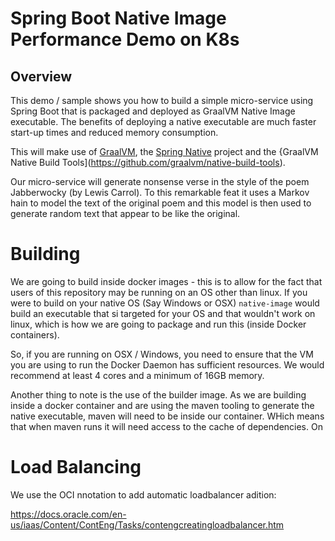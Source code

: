 # Spring Boot Native Image Performance Demo on K8s

## Overview

This demo / sample shows you how to build a simple micro-service using Spring Boot that is packaged and deployed as 
GraalVM Native Image executable. The benefits of deploying a native executable are much faster start-up times and reduced
memory consumption.

This will make use of [GraalVM](https://www.graalvm.org), the [Spring Native](https://docs.spring.io/spring-native/docs/current/reference/htmlsingle/)
project and the {GraalVM Native Build Tools](https://github.com/graalvm/native-build-tools).

Our micro-service will generate nonsense verse in the style of the poem Jabberwocky (by Lewis Carrol). To this remarkable
feat it uses a Markov hain to model the text of the original poem and this model is then used to generate random text 
that appear to be like the original.

# Building

We are going to build inside docker images - this is to allow for the fact that users of this repository
may be running on an OS other than linux. If you were to build on your native OS (Say Windows or OSX)
`native-image` would build an executable that si targeted for your OS and that wouldn't work on linux, which is how we 
are going to package and run this (inside Docker containers).

So, if you are running on OSX / Windows, you need to ensure that the VM you are using to run the Docker Daemon has sufficient
resources. We would recommend at least 4 cores and a minimum of 16GB memory.

Another thing to note is the use of the builder image. As we are building inside a docker container and are using the
maven tooling to generate the native executable, maven will need to be inside our container. WHich means that when maven
runs it will need access to the cache of dependencies. On

# Load Balancing

We use the OCI nnotation to add automatic loadbalancer adition:

https://docs.oracle.com/en-us/iaas/Content/ContEng/Tasks/contengcreatingloadbalancer.htm
